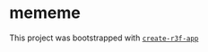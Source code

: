 # mememe

This project was bootstrapped with [`create-r3f-app`](https://github.com/utsuboco/create-r3f-app)